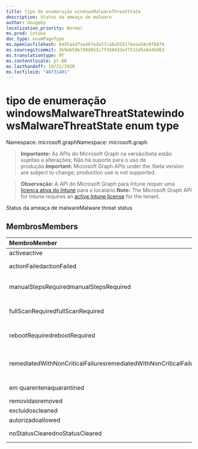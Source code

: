 ```yaml
---
title: tipo de enumeração windowsMalwareThreatState
description: Status da ameaça de malware
author: dougeby
localization_priority: Normal
ms.prod: intune
doc_type: enumPageType
ms.openlocfilehash: b495a4d7aa467eda57ca8a55517beaa58c0fb8f6
ms.sourcegitcommit: 3b9eb50b790d952c7f350433ef7531d5e6d4b963
ms.translationtype: MT
ms.contentlocale: pt-BR
ms.lasthandoff: 10/22/2020
ms.locfileid: "48731401"
---
```

# <a name="windowsmalwarethreatstate-enum-type"></a><span data-ttu-id="a5812-103">tipo de enumeração windowsMalwareThreatState</span><span class="sxs-lookup"><span data-stu-id="a5812-103">windowsMalwareThreatState enum type</span></span>

<span data-ttu-id="a5812-104">Namespace: microsoft.graph</span><span class="sxs-lookup"><span data-stu-id="a5812-104">Namespace: microsoft.graph</span></span>

> <span data-ttu-id="a5812-105">**Importante:** As APIs do Microsoft Graph na versão/beta estão sujeitas a alterações; Não há suporte para o uso de produção.</span><span class="sxs-lookup"><span data-stu-id="a5812-105">**Important:** Microsoft Graph APIs under the /beta version are subject to change; production use is not supported.</span></span>

> <span data-ttu-id="a5812-106">**Observação:** A API do Microsoft Graph para Intune requer uma [licença ativa do Intune](https://go.microsoft.com/fwlink/?linkid=839381) para o locatário.</span><span class="sxs-lookup"><span data-stu-id="a5812-106">**Note:** The Microsoft Graph API for Intune requires an [active Intune license](https://go.microsoft.com/fwlink/?linkid=839381) for the tenant.</span></span>

<span data-ttu-id="a5812-107">Status da ameaça de malware</span><span class="sxs-lookup"><span data-stu-id="a5812-107">Malware threat status</span></span>

## <a name="members"></a><span data-ttu-id="a5812-108">Membros</span><span class="sxs-lookup"><span data-stu-id="a5812-108">Members</span></span>
|<span data-ttu-id="a5812-109">Membro</span><span class="sxs-lookup"><span data-stu-id="a5812-109">Member</span></span>|<span data-ttu-id="a5812-110">Valor</span><span class="sxs-lookup"><span data-stu-id="a5812-110">Value</span></span>|<span data-ttu-id="a5812-111">Descrição</span><span class="sxs-lookup"><span data-stu-id="a5812-111">Description</span></span>|
|:---|:---|:---|
|<span data-ttu-id="a5812-112">active</span><span class="sxs-lookup"><span data-stu-id="a5812-112">active</span></span>|<span data-ttu-id="a5812-113">,0</span><span class="sxs-lookup"><span data-stu-id="a5812-113">0</span></span>|<span data-ttu-id="a5812-114">Ativo</span><span class="sxs-lookup"><span data-stu-id="a5812-114">Active</span></span>|
|<span data-ttu-id="a5812-115">actionFailed</span><span class="sxs-lookup"><span data-stu-id="a5812-115">actionFailed</span></span>|<span data-ttu-id="a5812-116">1</span><span class="sxs-lookup"><span data-stu-id="a5812-116">1</span></span>|<span data-ttu-id="a5812-117">Falha na ação</span><span class="sxs-lookup"><span data-stu-id="a5812-117">Action failed</span></span>|
|<span data-ttu-id="a5812-118">manualStepsRequired</span><span class="sxs-lookup"><span data-stu-id="a5812-118">manualStepsRequired</span></span>|<span data-ttu-id="a5812-119">duas</span><span class="sxs-lookup"><span data-stu-id="a5812-119">2</span></span>|<span data-ttu-id="a5812-120">Etapas manuais necessárias</span><span class="sxs-lookup"><span data-stu-id="a5812-120">Manual steps required</span></span>|
|<span data-ttu-id="a5812-121">fullScanRequired</span><span class="sxs-lookup"><span data-stu-id="a5812-121">fullScanRequired</span></span>|<span data-ttu-id="a5812-122">3D</span><span class="sxs-lookup"><span data-stu-id="a5812-122">3</span></span>|<span data-ttu-id="a5812-123">Verificação completa necessária</span><span class="sxs-lookup"><span data-stu-id="a5812-123">Full scan required</span></span>|
|<span data-ttu-id="a5812-124">rebootRequired</span><span class="sxs-lookup"><span data-stu-id="a5812-124">rebootRequired</span></span>|<span data-ttu-id="a5812-125">4 </span><span class="sxs-lookup"><span data-stu-id="a5812-125">4</span></span>|<span data-ttu-id="a5812-126">Reinicialização necessária</span><span class="sxs-lookup"><span data-stu-id="a5812-126">Reboot required</span></span>|
|<span data-ttu-id="a5812-127">remediatedWithNonCriticalFailures</span><span class="sxs-lookup"><span data-stu-id="a5812-127">remediatedWithNonCriticalFailures</span></span>|<span data-ttu-id="a5812-128">5 </span><span class="sxs-lookup"><span data-stu-id="a5812-128">5</span></span>|<span data-ttu-id="a5812-129">Corrigido com falhas não críticas</span><span class="sxs-lookup"><span data-stu-id="a5812-129">Remediated with non critical failures</span></span> |
|<span data-ttu-id="a5812-130">em quarentena</span><span class="sxs-lookup"><span data-stu-id="a5812-130">quarantined</span></span>|<span data-ttu-id="a5812-131">6 </span><span class="sxs-lookup"><span data-stu-id="a5812-131">6</span></span>|<span data-ttu-id="a5812-132">Em quarentena</span><span class="sxs-lookup"><span data-stu-id="a5812-132">Quarantined</span></span>|
|<span data-ttu-id="a5812-133">removidas</span><span class="sxs-lookup"><span data-stu-id="a5812-133">removed</span></span>|<span data-ttu-id="a5812-134">7 </span><span class="sxs-lookup"><span data-stu-id="a5812-134">7</span></span>|<span data-ttu-id="a5812-135">Removido</span><span class="sxs-lookup"><span data-stu-id="a5812-135">Removed</span></span>|
|<span data-ttu-id="a5812-136">excluídos</span><span class="sxs-lookup"><span data-stu-id="a5812-136">cleaned</span></span>|<span data-ttu-id="a5812-137">8 </span><span class="sxs-lookup"><span data-stu-id="a5812-137">8</span></span>|<span data-ttu-id="a5812-138">Excluídos</span><span class="sxs-lookup"><span data-stu-id="a5812-138">Cleaned</span></span>|
|<span data-ttu-id="a5812-139">autorizado</span><span class="sxs-lookup"><span data-stu-id="a5812-139">allowed</span></span>|<span data-ttu-id="a5812-140">9 </span><span class="sxs-lookup"><span data-stu-id="a5812-140">9</span></span>|<span data-ttu-id="a5812-141">Permitido</span><span class="sxs-lookup"><span data-stu-id="a5812-141">Allowed</span></span>|
|<span data-ttu-id="a5812-142">noStatusCleared</span><span class="sxs-lookup"><span data-stu-id="a5812-142">noStatusCleared</span></span>|<span data-ttu-id="a5812-143">10 </span><span class="sxs-lookup"><span data-stu-id="a5812-143">10</span></span>|<span data-ttu-id="a5812-144">Sem status limpo</span><span class="sxs-lookup"><span data-stu-id="a5812-144">No status cleared</span></span>|





